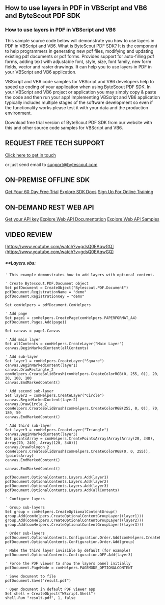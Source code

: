 ## How to use layers in PDF in VBScript and VB6 and ByteScout PDF SDK

### How to use layers in PDF in VBScript and VB6

This sample source code below will demonstrate you how to use layers in PDF in VBScript and VB6. What is ByteScout PDF SDK? It is the component to help programmers in generating new pdf files, modifying and updating existing pdf documents or pdf forms. Provides support for auto-filling pdf forms, adding text with adjustable font, style, size, font family, new form fields, vector and raster drawings. It can help you to use layers in PDF in your VBScript and VB6 application.

VBScript and VB6 code samples for VBScript and VB6 developers help to speed up coding of your application when using ByteScout PDF SDK. In your VBScript and VB6 project or application you may simply copy & paste the code and then run your app! Implementing VBScript and VB6 application typically includes multiple stages of the software development so even if the functionality works please test it with your data and the production environment.

Download free trial version of ByteScout PDF SDK from our website with this and other source code samples for VBScript and VB6.

## REQUEST FREE TECH SUPPORT

[Click here to get in touch](https://bytescout.zendesk.com/hc/en-us/requests/new?subject=ByteScout%20PDF%20SDK%20Question)

or just send email to [support@bytescout.com](mailto:support@bytescout.com?subject=ByteScout%20PDF%20SDK%20Question) 

## ON-PREMISE OFFLINE SDK 

[Get Your 60 Day Free Trial](https://bytescout.com/download/web-installer?utm_source=github-readme)
[Explore SDK Docs](https://bytescout.com/documentation/index.html?utm_source=github-readme)
[Sign Up For Online Training](https://academy.bytescout.com/)


## ON-DEMAND REST WEB API

[Get your API key](https://pdf.co/documentation/api?utm_source=github-readme)
[Explore Web API Documentation](https://pdf.co/documentation/api?utm_source=github-readme)
[Explore Web API Samples](https://github.com/bytescout/ByteScout-SDK-SourceCode/tree/master/PDF.co%20Web%20API)

## VIDEO REVIEW

[https://www.youtube.com/watch?v=gdsQ0EAqwGQ](https://www.youtube.com/watch?v=gdsQ0EAqwGQ)




<!-- code block begin -->

##### ****Layers.vbs:**
    
```
' This example demonstrates how to add layers with optional content.

' Create Bytescout.PDF.Document object
Set pdfDocument = CreateObject("Bytescout.PDF.Document")
pdfDocument.RegistrationName = "demo"
pdfDocument.RegistrationKey = "demo"

Set comHelpers = pdfDocument.ComHelpers

' Add page
Set page1 = comHelpers.CreatePage(comHelpers.PAPERFORMAT_A4)
pdfDocument.Pages.Add(page1)

Set canvas = page1.Canvas

' Add main layer
Set allContents = comHelpers.CreateLayer("Main Layer")
canvas.BeginMarkedContent(allContents)

' Add sub-layer
Set layer1 = comHelpers.CreateLayer("Square")
canvas.BeginMarkedContent(layer1)
canvas.DrawRectangle_2 comHelpers.CreateSolidBrush(comHelpers.CreateColorRGB(0, 255, 0)), 20, 20, 100, 100
canvas.EndMarkedContent()

' Add second sub-layer
Set layer2 = comHelpers.CreateLayer("Circle")
canvas.BeginMarkedContent(layer2)
canvas.DrawCircle_2 comHelpers.CreateSolidBrush(comHelpers.CreateColorRGB(255, 0, 0)), 70, 180, 50
canvas.EndMarkedContent()

' Add third sub-layer
Set layer3 = comHelpers.CreateLayer("Triangle")
canvas.BeginMarkedContent(layer3)
Set pointsArray = comHelpers.CreatePointsArray(Array(Array(20, 340), Array(70, 240), Array(120, 340)))
canvas.DrawPolygon_2 comHelpers.CreateSolidBrush(comHelpers.CreateColorRGB(0, 0, 255)), (pointsArray)
canvas.EndMarkedContent()

canvas.EndMarkedContent()

pdfDocument.OptionalContents.Layers.Add(layer1)
pdfDocument.OptionalContents.Layers.Add(layer2)
pdfDocument.OptionalContents.Layers.Add(layer3)
pdfDocument.OptionalContents.Layers.Add(allContents)

' Configure layers

' Group sub-layers
Set group = comHelpers.CreateOptionalContentGroup()
group.Add(comHelpers.CreateOptionalContentGroupLayer((layer1)))
group.Add(comHelpers.CreateOptionalContentGroupLayer((layer2)))
group.Add(comHelpers.CreateOptionalContentGroupLayer((layer3)))

' Order sub-layers
pdfDocument.OptionalContents.Configuration.Order.Add(comHelpers.CreateOptionalContentGroupLayer((allContents)))
pdfDocument.OptionalContents.Configuration.Order.Add(group)

' Make the third layer invisible by default (for example)
pdfDocument.OptionalContents.Configuration.OFF.Add(layer3)

' Force the PDF viewer to show the layers panel initially
pdfDocument.PageMode = comHelpers.PAGEMODE_OPTIONALCONTENT

' Save document to file
pdfDocument.Save("result.pdf")

' Open document in default PDF viewer app
Set shell = CreateObject("WScript.Shell")
shell.Run "result.pdf", 1, false

```

<!-- code block end -->
